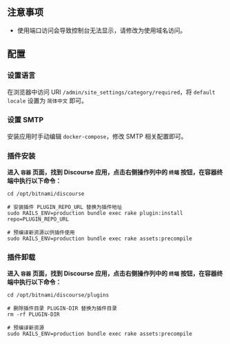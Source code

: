 ## 注意事项

- 使用端口访问会导致控制台无法显示，请修改为使用域名访问。

## 配置

### 设置语言

在浏览器中访问 URI `/admin/site_settings/category/required`，将 `default locale` 设置为 `简体中文` 即可。

### 设置 SMTP

安装应用时手动编辑 `docker-compose`，修改 SMTP 相关配置即可。

### 插件安装

**进入 `容器` 页面，找到 Discourse 应用，点击右侧操作列中的 `终端` 按钮，在容器终端中执行以下命令：**

```shell
cd /opt/bitnami/discourse

# 安装插件 PLUGIN_REPO_URL 替换为插件地址
sudo RAILS_ENV=production bundle exec rake plugin:install repo=PLUGIN_REPO_URL

# 预编译新资源以供插件使用
sudo RAILS_ENV=production bundle exec rake assets:precompile
```

### 插件卸载

**进入 `容器` 页面，找到 Discourse 应用，点击右侧操作列中的 `终端` 按钮，在容器终端中执行以下命令：**

```shell
cd /opt/bitnami/discourse/plugins

# 删除插件目录 PLUGIN-DIR 替换为插件目录
rm -rf PLUGIN-DIR

# 预编译新资源
sudo RAILS_ENV=production bundle exec rake assets:precompile
```
